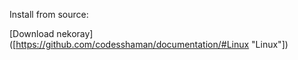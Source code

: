 Install from source:

[Download nekoray]([https://github.com/codesshaman/documentation/#Linux "Linux"])

